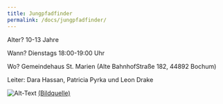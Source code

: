 ```yaml
---
title: Jungpfadfinder
permalink: /docs/jungpfadfinder/
---
```




Alter?  10-13 Jahre

Wann?  Dienstags 18:00-19:00 Uhr

Wo?  Gemeindehaus St. Marien (Alte BahnhofStraße 182, 44892 Bochum)

Leiter: Dara Hassan, Patricia Pyrka und Leon Drake

![Alt-Text](/assets/img/juffis_logo.jpg)
<a href="https://dpsg.de/de/vorlagen">(Bildquelle)</a>
